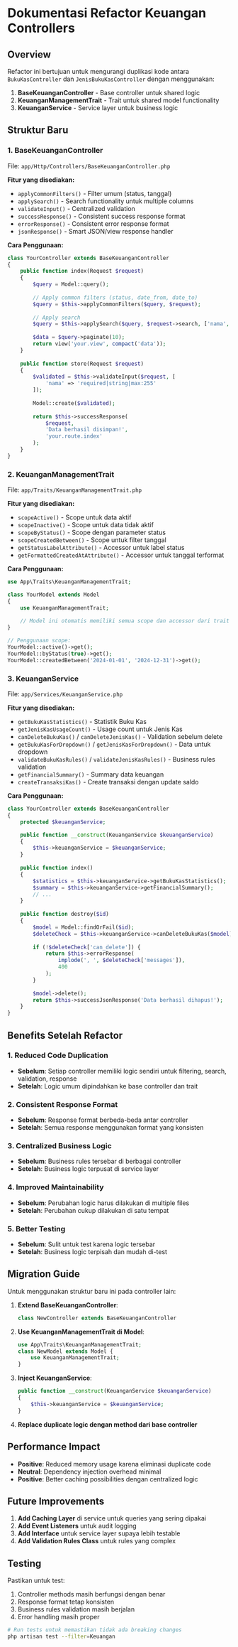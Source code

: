 # Dokumentasi Refactor Keuangan Controllers

## Overview
Refactor ini bertujuan untuk mengurangi duplikasi kode antara `BukuKasController` dan `JenisBukuKasController` dengan menggunakan:

1. **BaseKeuanganController** - Base controller untuk shared logic
2. **KeuanganManagementTrait** - Trait untuk shared model functionality
3. **KeuanganService** - Service layer untuk business logic

## Struktur Baru

### 1. BaseKeuanganController
File: `app/Http/Controllers/BaseKeuanganController.php`

**Fitur yang disediakan:**
- `applyCommonFilters()` - Filter umum (status, tanggal)
- `applySearch()` - Search functionality untuk multiple columns
- `validateInput()` - Centralized validation
- `successResponse()` - Consistent success response format
- `errorResponse()` - Consistent error response format
- `jsonResponse()` - Smart JSON/view response handler

**Cara Penggunaan:**
```php
class YourController extends BaseKeuanganController
{
    public function index(Request $request)
    {
        $query = Model::query();
        
        // Apply common filters (status, date_from, date_to)
        $query = $this->applyCommonFilters($query, $request);
        
        // Apply search
        $query = $this->applySearch($query, $request->search, ['nama', 'kode']);
        
        $data = $query->paginate(10);
        return view('your.view', compact('data'));
    }
    
    public function store(Request $request)
    {
        $validated = $this->validateInput($request, [
            'nama' => 'required|string|max:255'
        ]);
        
        Model::create($validated);
        
        return $this->successResponse(
            $request, 
            'Data berhasil disimpan!',
            'your.route.index'
        );
    }
}
```

### 2. KeuanganManagementTrait
File: `app/Traits/KeuanganManagementTrait.php`

**Fitur yang disediakan:**
- `scopeActive()` - Scope untuk data aktif
- `scopeInactive()` - Scope untuk data tidak aktif
- `scopeByStatus()` - Scope dengan parameter status
- `scopeCreatedBetween()` - Scope untuk filter tanggal
- `getStatusLabelAttribute()` - Accessor untuk label status
- `getFormattedCreatedAtAttribute()` - Accessor untuk tanggal terformat

**Cara Penggunaan:**
```php
use App\Traits\KeuanganManagementTrait;

class YourModel extends Model
{
    use KeuanganManagementTrait;
    
    // Model ini otomatis memiliki semua scope dan accessor dari trait
}

// Penggunaan scope:
YourModel::active()->get();
YourModel::byStatus(true)->get();
YourModel::createdBetween('2024-01-01', '2024-12-31')->get();
```

### 3. KeuanganService
File: `app/Services/KeuanganService.php`

**Fitur yang disediakan:**
- `getBukuKasStatistics()` - Statistik Buku Kas
- `getJenisKasUsageCount()` - Usage count untuk Jenis Kas
- `canDeleteBukuKas()` / `canDeleteJenisKas()` - Validation sebelum delete
- `getBukuKasForDropdown()` / `getJenisKasForDropdown()` - Data untuk dropdown
- `validateBukuKasRules()` / `validateJenisKasRules()` - Business rules validation
- `getFinancialSummary()` - Summary data keuangan
- `createTransaksiKas()` - Create transaksi dengan update saldo

**Cara Penggunaan:**
```php
class YourController extends BaseKeuanganController
{
    protected $keuanganService;

    public function __construct(KeuanganService $keuanganService)
    {
        $this->keuanganService = $keuanganService;
    }
    
    public function index()
    {
        $statistics = $this->keuanganService->getBukuKasStatistics();
        $summary = $this->keuanganService->getFinancialSummary();
        // ...
    }
    
    public function destroy($id)
    {
        $model = Model::findOrFail($id);
        $deleteCheck = $this->keuanganService->canDeleteBukuKas($model);
        
        if (!$deleteCheck['can_delete']) {
            return $this->errorResponse(
                implode(', ', $deleteCheck['messages']),
                400
            );
        }
        
        $model->delete();
        return $this->successJsonResponse('Data berhasil dihapus!');
    }
}
```

## Benefits Setelah Refactor

### 1. Reduced Code Duplication
- **Sebelum**: Setiap controller memiliki logic sendiri untuk filtering, search, validation, response
- **Setelah**: Logic umum dipindahkan ke base controller dan trait

### 2. Consistent Response Format
- **Sebelum**: Response format berbeda-beda antar controller
- **Setelah**: Semua response menggunakan format yang konsisten

### 3. Centralized Business Logic
- **Sebelum**: Business rules tersebar di berbagai controller
- **Setelah**: Business logic terpusat di service layer

### 4. Improved Maintainability
- **Sebelum**: Perubahan logic harus dilakukan di multiple files
- **Setelah**: Perubahan cukup dilakukan di satu tempat

### 5. Better Testing
- **Sebelum**: Sulit untuk test karena logic tersebar
- **Setelah**: Business logic terpisah dan mudah di-test

## Migration Guide

Untuk menggunakan struktur baru ini pada controller lain:

1. **Extend BaseKeuanganController**:
   ```php
   class NewController extends BaseKeuanganController
   ```

2. **Use KeuanganManagementTrait di Model**:
   ```php
   use App\Traits\KeuanganManagementTrait;
   class NewModel extends Model {
       use KeuanganManagementTrait;
   }
   ```

3. **Inject KeuanganService**:
   ```php
   public function __construct(KeuanganService $keuanganService)
   {
       $this->keuanganService = $keuanganService;
   }
   ```

4. **Replace duplicate logic dengan method dari base controller**

## Performance Impact

- **Positive**: Reduced memory usage karena eliminasi duplicate code
- **Neutral**: Dependency injection overhead minimal
- **Positive**: Better caching possibilities dengan centralized logic

## Future Improvements

1. **Add Caching Layer** di service untuk queries yang sering dipakai
2. **Add Event Listeners** untuk audit logging
3. **Add Interface** untuk service layer supaya lebih testable
4. **Add Validation Rules Class** untuk rules yang complex

## Testing

Pastikan untuk test:
1. Controller methods masih berfungsi dengan benar
2. Response format tetap konsisten
3. Business rules validation masih berjalan
4. Error handling masih proper

```bash
# Run tests untuk memastikan tidak ada breaking changes
php artisan test --filter=Keuangan
```
